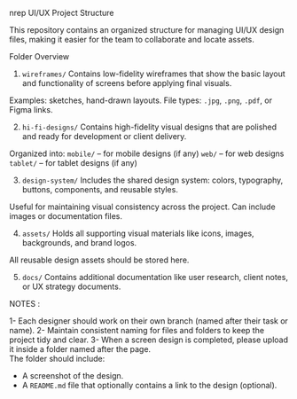 nrep UI/UX Project Structure

This repository contains an organized structure for managing UI/UX design files, making it easier for the team to collaborate and locate assets.

Folder Overview

1. `wireframes/`
   Contains low-fidelity wireframes that show the basic layout and functionality of screens before applying final visuals.

Examples: sketches, hand-drawn layouts.
File types: `.jpg`, `.png`, `.pdf`, or Figma links.

2. `hi-fi-designs/`
   Contains high-fidelity visual designs that are polished and ready for development or client delivery.

Organized into:
`mobile/` – for mobile designs (if any)
`web/` – for web designs  
`tablet/` – for tablet designs (if any)

3. `design-system/`
   Includes the shared design system: colors, typography, buttons, components, and reusable styles.

Useful for maintaining visual consistency across the project.
Can include images or documentation files.

4. `assets/`
   Holds all supporting visual materials like icons, images, backgrounds, and brand logos.

All reusable design assets should be stored here.

5. `docs/`
   Contains additional documentation like user research, client notes, or UX strategy documents.

NOTES :

1- Each designer should work on their own branch (named after their task or name).
2- Maintain consistent naming for files and folders to keep the project tidy and clear.
3- When a screen design is completed, please upload it inside a folder named after the page.  
 The folder should include:

- A screenshot of the design.
- A `README.md` file that optionally contains a link to the design (optional).
